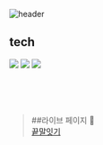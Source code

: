 ![header](https://capsule-render.vercel.app/api?type=waving&color=F7DF1E&height=250&text=Javascript&fontColor=fff&fontSize=40)



## tech 
<img src="https://img.shields.io/badge/HTML5-E34F26?style=for-the-badge&logo=HTML5&logoColor=white"> <img src="https://img.shields.io/badge/CSS3-1572B6?style=for-the-badge&logo=CSS3&logoColor=white"> <img src="https://img.shields.io/badge/JavaScript-F7DF1E?style=for-the-badge&logo=JavaScript&logoColor=white"> 

<br><br><br>
> ##라이브 페이지 🥰<br>
   [끝말잇기](https://magracarta.github.io/javascript/%EB%81%9D%EB%A7%90%EC%9E%87%EA%B8%B0/index.html)
